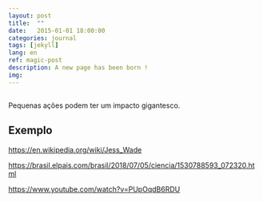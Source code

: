 ```yaml
---
layout: post
title:  ""
date:   2015-01-01 18:00:00
categories: journal
tags: [jekyll]
lang: en
ref: magic-post
description: A new page has been born !
img: 
---
```


## 

Pequenas ações podem ter um impacto gigantesco.

## Exemplo

https://en.wikipedia.org/wiki/Jess_Wade

https://brasil.elpais.com/brasil/2018/07/05/ciencia/1530788593_072320.html

https://www.youtube.com/watch?v=PUpOqdB6RDU


